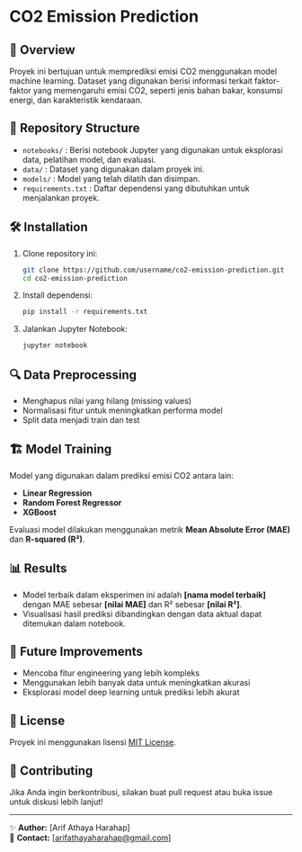 # CO2 Emission Prediction

## 📌 Overview

Proyek ini bertujuan untuk memprediksi emisi CO2 menggunakan model machine learning. Dataset yang digunakan berisi informasi terkait faktor-faktor yang memengaruhi emisi CO2, seperti jenis bahan bakar, konsumsi energi, dan karakteristik kendaraan.

## 📂 Repository Structure

- `notebooks/` : Berisi notebook Jupyter yang digunakan untuk eksplorasi data, pelatihan model, dan evaluasi.
- `data/` : Dataset yang digunakan dalam proyek ini.
- `models/` : Model yang telah dilatih dan disimpan.
- `requirements.txt` : Daftar dependensi yang dibutuhkan untuk menjalankan proyek.

## 🛠 Installation

1. Clone repository ini:
   ```bash
   git clone https://github.com/username/co2-emission-prediction.git
   cd co2-emission-prediction
   ```

2. Install dependensi:
   ```bash
   pip install -r requirements.txt
   ```

3. Jalankan Jupyter Notebook:
   ```bash
   jupyter notebook
   ```

## 🔍 Data Preprocessing

- Menghapus nilai yang hilang (missing values)
- Normalisasi fitur untuk meningkatkan performa model
- Split data menjadi train dan test

## 🏗 Model Training

Model yang digunakan dalam prediksi emisi CO2 antara lain:
- **Linear Regression**
- **Random Forest Regressor**
- **XGBoost**

Evaluasi model dilakukan menggunakan metrik **Mean Absolute Error (MAE)** dan **R-squared (R²)**.

## 📊 Results

- Model terbaik dalam eksperimen ini adalah **[nama model terbaik]** dengan MAE sebesar **[nilai MAE]** dan R² sebesar **[nilai R²]**.
- Visualisasi hasil prediksi dibandingkan dengan data aktual dapat ditemukan dalam notebook.

## 📌 Future Improvements

- Mencoba fitur engineering yang lebih kompleks
- Menggunakan lebih banyak data untuk meningkatkan akurasi
- Eksplorasi model deep learning untuk prediksi lebih akurat

## 📜 License

Proyek ini menggunakan lisensi [MIT License](LICENSE).

## 🤝 Contributing

Jika Anda ingin berkontribusi, silakan buat pull request atau buka issue untuk diskusi lebih lanjut!

---

✨ **Author:** [Arif Athaya Harahap]  
📧 **Contact:** [arifathayaharahap@gmail.com]

